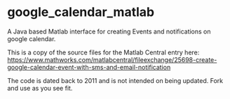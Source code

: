 # google_calendar_matlab
A Java based Matlab interface for creating Events and notifications on google calendar.

This is a copy of the source files for the Matlab Central entry here:
https://www.mathworks.com/matlabcentral/fileexchange/25698-create-google-calendar-event-with-sms-and-email-notification

The code is dated back to 2011 and is not intended on being updated.
Fork and use as you see fit.
